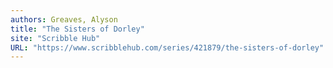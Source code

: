 ```yaml
---
authors: Greaves, Alyson
title: "The Sisters of Dorley"
site: "Scribble Hub"
URL: "https://www.scribblehub.com/series/421879/the-sisters-of-dorley"
---
```


